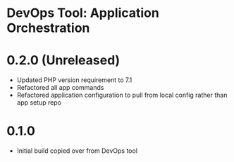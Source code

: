 DevOps Tool: Application Orchestration
==============================================

# 0.2.0 (Unreleased)
- Updated PHP version requirement to 7.1
- Refactored all app commands
- Refactored application configuration to pull from local config rather than app setup repo

# 0.1.0
- Initial build copied over from DevOps tool
